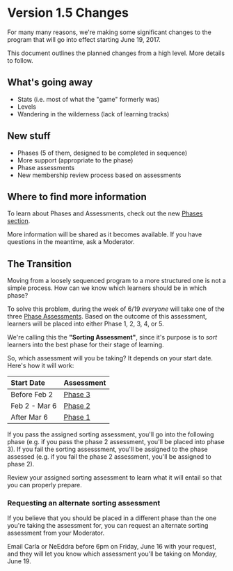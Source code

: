 # Version 1.5 Changes

For many many reasons, we're making some significant changes to the program that will go into effect starting June 19, 2017.

This document outlines the planned changes from a high level. More details to follow.

## What's going away

- Stats (i.e. most of what the "game" formerly was)
- Levels
- Wandering in the wilderness (lack of learning tracks)

## New stuff

- Phases (5 of them, designed to be completed in sequence)
- More support (appropriate to the phase)
- Phase assessments
- New membership review process based on assessments

## Where to find more information

To learn about Phases and Assessments, check out the new [Phases section](/Phases).

More information will be shared as it becomes available. If you have questions in the meantime, ask a Moderator.

## The Transition

Moving from a loosely sequenced program to a more structured one is not a simple process. How can we know which learners should be in which phase?

To solve this problem, during the week of 6/19 _everyone_ will take one of the three [Phase Assessments](/Phases/Assessments). Based on the outcome of this assessment, learners will be placed into either Phase 1, 2, 3, 4, or 5.

We're calling this the **"Sorting Assessment"**, since it's purpose is to _sort_ learners into the best phase for their stage of learning.

So, which assessment will you be taking? It depends on your start date. Here's how it will work:

| Start Date    | Assessment                                |
|:--------------|:------------------------------------------|
| Before Feb 2  | [Phase 3](/Phases/Assessments/Phase_3.md) |
| Feb 2 - Mar 6 | [Phase 2](/Phases/Assessments/Phase_2.md) |
| After Mar 6   | [Phase 1](/Phases/Assessments/Phase_1.md) |

If you pass the assigned sorting assessment, you'll go into the following phase (e.g. if you pass the phase 2 assessment, you'll be placed into phase 3). If you fail the sorting assesssment, you'll be assigned to the phase assessed (e.g. if you fail the phase 2 assessment, you'll be assigned to phase 2).

Review your assigned sorting assessment to learn what it will entail so that you can properly prepare.

### Requesting an alternate sorting assessment

If you believe that you should be placed in a different phase than the one you're taking the assessment for, you can request an alternate sorting assessment from your Moderator.

Email Carla or NeEddra before 6pm on Friday, June 16 with your request, and they will let you know which assessment you'll be taking on Monday, June 19.
